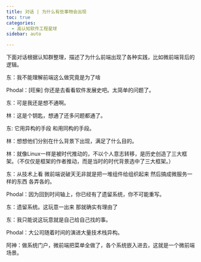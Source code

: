 ```yaml
---
title: 对话 | 为什么有些事物会出现
toc: true
categories: 
  - 高认知软件工程星球
sidebar: auto

---
```


下面对话根据认知群整理，描述了为什么前端出现了各种实践，比如微前端背后的逻辑。



东：我不能理解前端这么做究竟是为了啥

Phodal：[旺柴] 你还是去看看软件发展史吧。太简单的问题了。

东：可是我还是想不通啊。

林：这是个钥匙，想通了还多问题都通了。

东: 它用异构的手段 和用同构的手段。

林：想想他们分别在什么背景下出现，满足了什么目的。

林：就像Linux一样是被时代推动的，不以个人意志转移，是历史创造了三大框架。（不仅仅是框架的作者推动，而是当时的时代背景选中了三大框架。）

东：从技术上看 微前端说破天无非就是把一堆组件给组织起来 然后搞成微服务一样的东西 各弄各的。

Phodal：因为回到时间轴上，你已经有了遗留系统，你不可能重写。

东：遗留系统。这玩意一出来 那就确实有理由了

东：我只能说这玩意就是自己给自己找的事。

Phodal：大公司随着时间的演进大量技术栈异构。

阿神：做系统门户，微前端把菜单全做了，各个系统嵌入进去，这就是一个微前端场景。